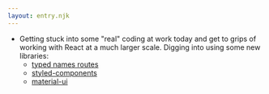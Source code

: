 ```yaml
---
layout: entry.njk
---
```


- Getting stuck into some "real" coding at work today and get to grips of working with React at a much larger scale. Digging into using some new libraries:
    - [typed names routes](https://github.com/Neverbland/typed-named-routes)
    - [styled-components](https://styled-components.com/)
    - [material-ui](https://material-ui.com/)
